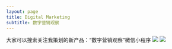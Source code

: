 ```yaml
---
layout: page
title: Digital Marketing
subtitle: 数字营销观察
---
```


大家可以搜索关注我策划的新产品：“数字营销观察”微信小程序
![](https://ws3.sinaimg.cn/large/006tKfTcgy1flpomz5h7jj30p00dwjup.jpg)
![](https://ws3.sinaimg.cn/large/006tKfTcgy1flpoobn4tyj30b40b4jtm.jpg)

